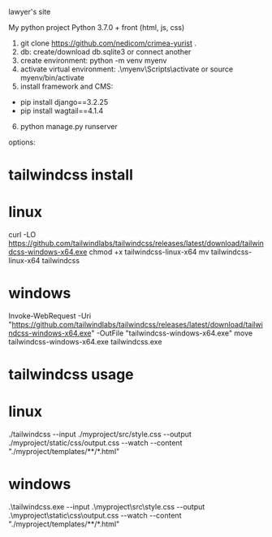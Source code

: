 lawyer's site

My python project
Python 3.7.0 + front (html, js, css)

1. git clone https://github.com/nedicom/crimea-yurist .
2. db: create/download db.sqlite3 or connect another
3. create environment: python -m venv myenv
4. activate virtual environment: .\myenv\Scripts\activate or source myenv/bin/activate
5. install framework and CMS: 
- pip install django==3.2.25 
- pip install wagtail==4.1.4
6. python manage.py runserver

options:
# tailwindcss install
# linux
curl -LO https://github.com/tailwindlabs/tailwindcss/releases/latest/download/tailwindcss-windows-x64.exe
chmod +x tailwindcss-linux-x64
mv tailwindcss-linux-x64 tailwindcss
# windows
Invoke-WebRequest -Uri "https://github.com/tailwindlabs/tailwindcss/releases/latest/download/tailwindcss-windows-x64.exe" -OutFile "tailwindcss-windows-x64.exe"
move tailwindcss-windows-x64.exe tailwindcss.exe

# tailwindcss usage
# linux
./tailwindcss --input ./myproject/src/style.css --output ./myproject/static/css/output.css --watch --content "./myproject/templates/**/*.html"

# windows
.\tailwindcss.exe --input .\myproject\src\style.css --output .\myproject\static\css\output.css --watch --content "./myproject/templates/**/*.html"
